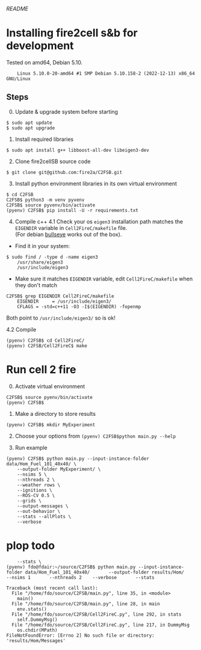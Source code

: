 _README_

# Installing fire2cell s&b for development
Tested on amd64, Debian 5.10.
```
	Linux 5.10.0-20-amd64 #1 SMP Debian 5.10.158-2 (2022-12-13) x86_64 GNU/Linux
```

## Steps
0. Update & upgrade system before starting
```
$ sudo apt update
$ sudo apt upgrade
```

1. Install required libraries
```
$ sudo apt install g++ libboost-all-dev libeigen3-dev
```

2. Clone fire2cellSB source code
```
$ git clone git@github.com:fire2a/C2FSB.git
```

3. Install python environment libraries in its own virtual environment
```
$ cd C2FSB
C2FSB$ python3 -m venv pyvenv
C2FSB$ source pyvenv/bin/activate
(pyenv) C2FSB$ pip install -U -r requirements.txt
```  

4. Compile c++ 
4.1 Check your os `eigen3` installation path matches the `EIGENDIR` variable in `Cell2FireC/makefile` file.  
(For debian [bullseye](https://packages.debian.org/bullseye/all/libeigen3-dev/filelist) works out of the box). 

- Find it in your system:
```
$ sudo find / -type d -name eigen3
	/usr/share/eigen3
	/usr/include/eigen3
```
- Make sure it matches `EIGENDIR` variable, edit `Cell2FireC/makefile` when they don't match
```
C2FSB$ grep EIGENDIR Cell2FireC/makefile
	EIGENDIR     = /usr/include/eigen3/
	CFLAGS = -std=c++11 -O3 -I$(EIGENDIR) -fopenmp
```
Both point to `/usr/include/eigen3/` so is ok!

4.2 Compile
```
(pyenv) C2FSB$ cd Cell2FireC/
(pyenv) C2FSB/Cell2FireC$ make
```

# Run cell 2 fire
0. Activate virtual environment
```
C2FSB$ source pyenv/bin/activate
(pyenv) C2FSB$
```
1. Make a directory to store results
```
(pyenv) C2FSB$ mkdir MyExperiment
```
2. Choose your options from `(pyenv) C2FSB$python main.py --help`

3. Run example
```
(pyenv) C2FSB$ python main.py --input-instance-folder data/Hom_Fuel_101_40x40/ \
	--output-folder MyExperiment/ \
	--nsims 5 \
	--nthreads 2 \
	--weather rows \
	--ignitions \
	--ROS-CV 0.5 \
	--grids \
	--output-messages \
	--out-behavior \
 	--stats --allPlots \
	--verbose
```

# plop todo
```
	--stats \
(pyenv) fdo@fdair:~/source/C2FSB$ python main.py --input-instance-folder data/Hom_Fuel_101_40x40/       --output-folder results/Hom/      --nsims 1       --nthreads 2    --verbose       --stats

Traceback (most recent call last):
  File "/home/fdo/source/C2FSB/main.py", line 35, in <module>
    main()
  File "/home/fdo/source/C2FSB/main.py", line 28, in main
    env.stats()
  File "/home/fdo/source/C2FSB/Cell2FireC.py", line 292, in stats
    self.DummyMsg()
  File "/home/fdo/source/C2FSB/Cell2FireC.py", line 217, in DummyMsg
    os.chdir(MPath)
FileNotFoundError: [Errno 2] No such file or directory: 'results/Hom/Messages'
```
